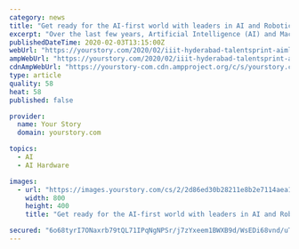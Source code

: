 ```yaml
---
category: news
title: "Get ready for the AI-first world with leaders in AI and Robotics Research"
excerpt: "Over the last few years, Artificial Intelligence (AI) and Machine Learning (ML ... industry and global blue-chip institutions. The programme is offered at Hyderabad in a 13-week format."
publishedDateTime: 2020-02-03T13:15:00Z
webUrl: "https://yourstory.com/2020/02/iiit-hyderabad-talentsprint-aiml-professionals"
ampWebUrl: "https://yourstory.com/2020/02/iiit-hyderabad-talentsprint-aiml-professionals/amp"
cdnAmpWebUrl: "https://yourstory-com.cdn.ampproject.org/c/s/yourstory.com/2020/02/iiit-hyderabad-talentsprint-aiml-professionals/amp"
type: article
quality: 58
heat: 58
published: false

provider:
  name: Your Story
  domain: yourstory.com

topics:
  - AI
  - AI Hardware

images:
  - url: "https://images.yourstory.com/cs/2/2d86ed30b28211e8b2e7114aea10c711/800x400-img-1580733216621.png?fm=png&auto=format"
    width: 800
    height: 400
    title: "Get ready for the AI-first world with leaders in AI and Robotics Research"

secured: "6o68tyrI7ONaxrb79tQL71IPqNgNPSr/j7zYxeem1BWXB9d/WsEDi68vnd/uT/gg0ClQSL9+ZqwlHBO0c9oDzDXBzsIGJ+WVqdkYz9INEFw90pCYYfS0sSRa8TTSmtJMnL7uPyl9gqHTsR1qWrhvujBTUKq3402Q9yxE7uL8+xP+ebOpIpai6wbNUL0pYvqhdeXVcoHH8w24kuudv4/CUD+Z7gLLZo/d+O4H80iAtgoOcH8GlILLvXYdAsUk3Es2WIcPOarKs2dntEY2Y4gINcUZY+FmVrnWmSuyAMwPVxWuC6eLIHtaLF4ucC/+d0EK1qclOh6ZAthlyUVywgb10++FNrq2f1RIHyQiw6s86PW0zB1vfJDJoC7C6ScFPJZMdMQfsVyxPcJQSzgZNINc7p87VWXXGMqz6FsCt4cCg+svYZQ/l/+B1/WMDiVwzkqcJpegDK16xoEVhHhY0JSY3BwnNZcjXAC29D/vXrrlhNg=;T9H8tMHu9w2qQRywclvqhg=="
---
```


